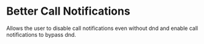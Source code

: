 # Better Call Notifications
Allows the user to disable call notifications even without dnd and enable call notifications to bypass dnd.
